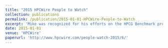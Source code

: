 ```yaml
---
title: "2015 HPCWire People to Watch"
collection: publications
permalink: /publication/2015-01-01-HPCWire-People-to-Watch
excerpt: 'Mike was recognized for his efforts on the HPCG Benchmark project.'
date: 2015-01-01
venue: 'HPCWire'
paperurl: 'http://www.hpcwire.com/people-watch-2015/6/'
---
```

